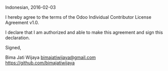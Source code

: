 Indonesian, 2016-02-03
 
I hereby agree to the terms of the Odoo Individual Contributor License
Agreement v1.0.

I declare that I am authorized and able to make this agreement and sign this
declaration.

Signed,

Bima Jati Wijaya bimajatiwijaya@gmail.com https://github.com/bimajatiwijaya
